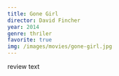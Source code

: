 ```yaml
---
title: Gone Girl
director: David Fincher
year: 2014
genre: thriler
favorite: true
img: /images/movies/gone-girl.jpg
---
```


review text